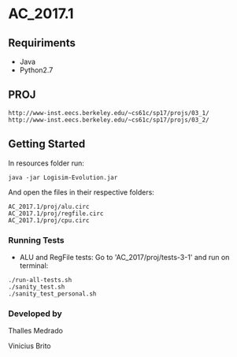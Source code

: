 # AC_2017.1
## Requiriments
- Java
- Python2.7
## PROJ
```
http://www-inst.eecs.berkeley.edu/~cs61c/sp17/projs/03_1/
http://www-inst.eecs.berkeley.edu/~cs61c/sp17/projs/03_2/
```
## Getting Started
In resources folder run:
```
java -jar Logisim-Evolution.jar
```
And open the files in their respective folders:
```
AC_2017.1/proj/alu.circ
AC_2017.1/proj/regfile.circ
AC_2017.1/proj/cpu.circ
```
### Running Tests
- ALU and RegFile tests:
Go to 'AC_2017/proj/tests-3-1' and run on terminal:
```
./run-all-tests.sh
./sanity_test.sh
./sanity_test_personal.sh
```
### Developed by
Thalles Medrado

Vinicius Brito
